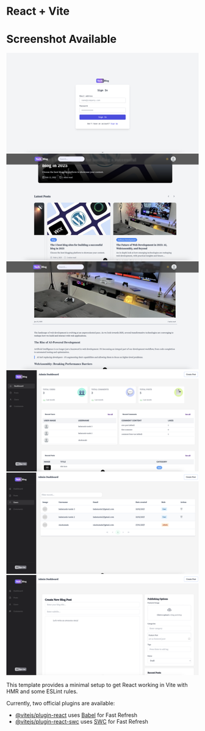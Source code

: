 # React + Vite

# Screenshot Available

![img](./screenshots/s1.png)
![img](./screenshots/s2.png)
![img](./screenshots/s3.png)
![img](./screenshots/s4.png)
![img](./screenshots/s5.png)
![img](./screenshots/s6.png)

This template provides a minimal setup to get React working in Vite with HMR and some ESLint rules.

Currently, two official plugins are available:

- [@vitejs/plugin-react](https://github.com/vitejs/vite-plugin-react/blob/main/packages/plugin-react/README.md) uses [Babel](https://babeljs.io/) for Fast Refresh
- [@vitejs/plugin-react-swc](https://github.com/vitejs/vite-plugin-react-swc) uses [SWC](https://swc.rs/) for Fast Refresh
